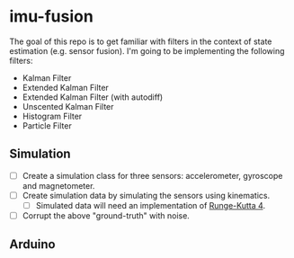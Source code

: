 # imu-fusion

The goal of this repo is to get familiar with filters in the context of state estimation (e.g. sensor fusion). I'm going to be implementing the following filters:

* Kalman Filter
* Extended Kalman Filter
* Extended Kalman Filter (with autodiff)
* Unscented Kalman Filter
* Histogram Filter
* Particle Filter

## Simulation

- [ ] Create a simulation class for three sensors: accelerometer, gyroscope and magnetometer.
- [ ] Create simulation data by simulating the sensors using kinematics.
    - [ ] Simulated data will need an implementation of [Runge-Kutta 4](https://en.wikipedia.org/wiki/Runge%E2%80%93Kutta_methods). 
- [ ] Corrupt the above "ground-truth" with noise.

## Arduino
